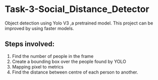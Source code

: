 # Task-3-Social_Distance_Detector
Object detection using Yolo V3 ,a pretrained model. This project can be improved by using faster models.

## Steps involved:
1) Find the number of people in the frame
2) Create a bounding box over the people found by YOLO
3) Mapping pixel to metrics                                                                     
4) Find the distance between centre of each person to another.
